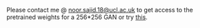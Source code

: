 Please contact me @ noor.sajid.18@ucl.ac.uk to get access to the pretrained weights for a 256*256 GAN or try [this](https://drive.google.com/drive/folders/1tuRkWDc7HAnHZ082pUEY-jyiYH0AhR8C?usp=sharing).
